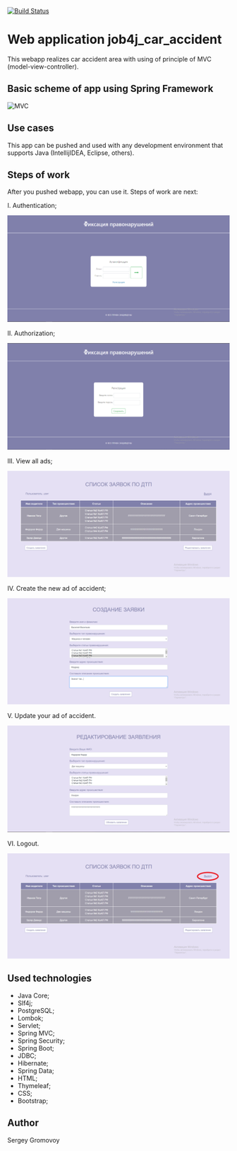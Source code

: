 [![Build Status](https://travis-ci.org/Sir-Hedgehog/job4j_car_accident.svg?branch=master)](https://travis-ci.org/Sir-Hedgehog/job4j_car_accident)

# Web application job4j_car_accident

This webapp realizes car accident area with using of principle of MVC (model-view-controller).

## Basic scheme of app using Spring Framework
![MVC](https://www.logicbig.com/tutorials/spring-framework/spring-web-mvc/spring-mvc-intro/images/high-level.png)

## Use cases
This app can be pushed and used with any development environment that supports Java (IntellijIDEA, Eclipse, others).

## Steps of work
After you pushed webapp, you can use it. Steps of work are next:

I. Authentication;

![Authentication](https://github.com/Sir-Hedgehog/job4j_car_accident/blob/master/src/main/resources/screenshots/authentication.PNG)

II. Authorization;

![Authorization](https://github.com/Sir-Hedgehog/job4j_car_accident/blob/master/src/main/resources/screenshots/registration.PNG)

III. View all ads;

![AllAds](https://github.com/Sir-Hedgehog/job4j_car_accident/blob/master/src/main/resources/screenshots/all.PNG)

IV. Create the new ad of accident;

![Creation](https://github.com/Sir-Hedgehog/job4j_car_accident/blob/master/src/main/resources/screenshots/creation.PNG)

V. Update your ad of accident. 

![Update](https://github.com/Sir-Hedgehog/job4j_car_accident/blob/master/src/main/resources/screenshots/update.PNG)

VI. Logout.

![Logout](https://github.com/Sir-Hedgehog/job4j_car_accident/blob/master/src/main/resources/screenshots/logout.PNG)

## Used technologies
* Java Core;
* Slf4j;
* PostgreSQL;
* Lombok;
* Servlet;
* Spring MVC;
* Spring Security;
* Spring Boot;
* JDBC;
* Hibernate;
* Spring Data;
* HTML;
* Thymeleaf;
* CSS;
* Bootstrap;

## Author
Sergey Gromovoy
